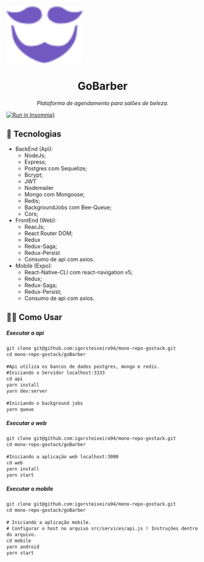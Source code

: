 <img src="https://raw.githubusercontent.com/igorsteixeira94/mono-repo-gostack/7a1a9a7bb2ba2eb805c48a3ccf761cf6bc8fddc0/goBarber/web/src/assets/logo-purple.svg" width="200"/>

<h1 align="center">GoBarber</h1>
<p align="center"><i>Plataforma de agendamento para salões de beleza.</i></p>

[![Run in Insomnia}](https://insomnia.rest/images/run.svg)](https://insomnia.rest/run/?label=gobarber&uri=https%3A%2F%2Fgithub.com%2Figorsteixeira94%2Fmono-repo-gostack%2Fblob%2Fmaster%2FgoBarber%2Fapi%2Fsrc%2Fconfig%2Finsomnia)



## :rocket: Tecnologias

* BackEnd (Api):
  * NodeJs;
  * Express;
  * Postgres com Sequelize;
  * Bcrypt;
  * JWT
  * Nodemailer
  * Mongo com Mongoose;
  * Redis;
  * BackgroundJobs com Bee-Queue;
  * Cors;
* FrontEnd (Web):
  * ReacJs;
  * React Router DOM;
  * Redux
  * Redux-Saga;
  * Redux-Persist
  * Consumo de api com axios.
* Mobile (Expo):
  * React-Native-CLI com react-navigation v5;
  * Redux;
  * Redux-Saga;
  * Redux-Persist;
  * Consumo de api com axios.



##  👨‍💻️  Como Usar

##### Executar a api

```shell
git clone git@github.com:igorsteixeira94/mono-repo-gostack.git
cd mono-repo-gostack/goBarber

#Api utiliza os bancos de dados postgres, mongo e redis.
#Iniciando o Servidor localhost:3333
cd api
yarn install
yarn dev:server

#Iniciando o background jobs
yarn queue
```

##### Executar o web

```shell
git clone git@github.com:igorsteixeira94/mono-repo-gostack.git
cd mono-repo-gostack/goBarber

#Iniciando a aplicação web localhost:3000
cd web
yarn install
yarn start

```

##### Executar o mobile

```shell
git clone git@github.com:igorsteixeira94/mono-repo-gostack.git
cd mono-repo-gostack/goBarber

# Iniciando a aplicação mobile.
# Configurar o host no arquivo src/services/api.js ! Instruções dentro do arquivo.
cd mobile
yarn android
yarn start

```

